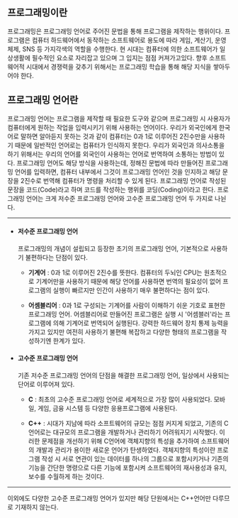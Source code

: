 ## 프로그래밍이란

  프로그래밍은 프로그래밍 언어로 주어진 문법을 통해 프로그램을 제작하는 행위이다. 프로그램은 컴퓨터 하드웨어에서 동작하는 소프트웨어로 용도에 따라 게임, 계산기, 운영체제, SNS 등 가지각색의 역할을 수행한다. 현 시대는 컴퓨터에 의한 소프트웨어가 일상생활에 필수적인 요소로 자리잡고 있으며 그 입지는 점점 커져가고있다. 향후 소프트웨어적 시대에서 경쟁력을 갖추기 위해서는 프로그래밍 학습을 통해 해당 지식을 쌓아두어야 한다.


## 프로그래밍 언어란

프로그래밍 언어는 프로그램을 제작할 때 필요한 도구와 같으며 프로그래밍 시 사용자가 컴퓨터에게 원하는 작업을 입력시키기 위해 사용하는 언어이다. 우리가 외국인에게 한국어로 말하면 알아듣지 못하는 것과 같이 컴퓨터는 0과 1로 이루어진 2진수만을 사용하기 때문에 일반적인 언어로는 컴퓨터가 인식하지 못한다. 우리가 외국인과 의사소통을 하기 위해서는 우리의 언어를 외국인이 사용하는 언어로 번역하여 소통하는 방법이 있다. 프로그래밍 언어도 해당 방식을 사용하는데, 정해진 문법에 따라 만들어진 프로그래밍 언어를 입력하면, 컴퓨터 내부에서 그것이 프로그래밍 언어인 것을 인지하고 해당 문장을 2진수로 번역해 컴퓨터가 명령을 처리할 수 있게 된다. 프로그래밍 언어로 작성된 문장을 코드(Code)라고 하며 코드를 작성하는 행위를 코딩(Coding)이라고 한다. 프로그래밍 언어는 크게 저수준 프로그래밍 언어와 고수준 프로그래밍 언어 두 가지로 나뉜다.

---


+ #### 저수준 프로그래밍 언어  
    프로그래밍의 개념이 설립되고 등장한 초기의 프로그래밍 언어, 기본적으로 사용하기 불편하다는 단점이 있다. 
    
  + **기계어** : 0과 1로 이루어진 2진수를 뜻한다. 컴퓨터의 두뇌인 CPU는 원초적으로 기계어만을 사용하기 때문에 해당 언어를 사용하면 번역의 필요성이 없어 프로그램의 실행이 빠르지만 인간이 사용하기 매우 불편하다는 점이 있다.
  
  
  +  **어셈블리어** : 0과 1로 구성되는 기계어를 사람이 이해하기 쉬운 기호로 표현한 프로그래밍 언어. 어셈블리어로 만들어진 프로그램은 실행 시 '어셈블러'라는 프로그램에 의해 기계어로 번역되어 실행된다. 강력한 하드웨어 장치 통제 능력을 가지고 있지만 여전히 사용하기 불편해 복잡하고 다양한 형태의 프로그램을 작성하기엔 한계가 있다.




+ #### 고수준 프로그래밍 언어
   기존 저수준 프로그래밍 언어의 단점을 해결한 프로그래밍 언어, 일상에서 사용되는 단어로 이루어져 있다.
   
  + **C** : 최초의 고수준 프로그래밍 언어로 세계적으로 가장 많이 사용되었다. 모바일, 게임, 금융 시스템 등 다양한 응용프로그램에 사용된다.

  + **C++** : 시대가 지남에 따라 소프트웨어의 규모는 점점 커지게 되었고, 기존의 C언어로는 대규모의 프로그램을 개발하거나 관리하기 어려워지기 시작했다. 이러한 문제점을 개선하기 위해 C언어에 객체지향의 특성을 추가하여 소프트웨어의 개발과 관리가 용이한 새로운 언어가 탄생하였다. 객체지향의 특성이란 프로그램 작성 시 서로 연관이 있는 데이터를 하나의 그룹으로 포함시키거나 기존의 기능을 간단한 명령으로 다른 기능에 포함시켜 소프트웨어의 재사용성과 유지, 보수를 수월하게 하는 것이다.


---

이외에도 다양한 고수준 프로그래밍 언어가 있지만 해당 단원에서는 C++언어만 다루므로 기재하지 않는다.

